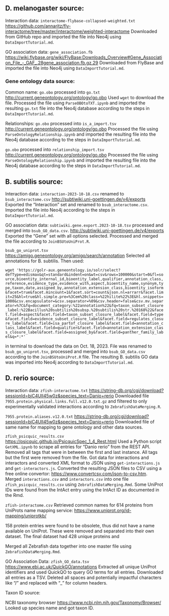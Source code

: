 ## D. melanogaster source:

Interaction data:
`interactome-flybase-collapsed-weighted.txt`
https://github.com/annaritz/fly-interactome/tree/master/interactome/weighted-interactome
Downloaded from GitHub repo and imported the file into Neo4j using `DataImportTutorial.md`.

GO association data:
`gene_association.fb`
https://wiki.flybase.org/wiki/FlyBase:Downloads_Overview#Gene_Association_File_-_GAF_.28gene_association.fb.gz.29
	Downloaded from FlyBase and imported the file into Neo4j using `DataImportTutorial.md`.

### Gene ontology data source:

Common name:
`go.obo` processed into `go.txt`
http://current.geneontology.org/ontology/go.obo
Used `wget` to download the file. Processed the file using `ParseOBOtoTXT.ipynb` and imported the resulting `go.txt` file into the Neo4j database according to the steps in `DataImportTutorial.md`.

Relationships:
`go.obo` processed into `is_a_import.tsv`
http://current.geneontology.org/ontology/go.obo
	Processed the file using `ParseOntologyRelationship.ipynb` and imported the resulting file into the Neo4j database according to the steps in `DataImportTutorial.md`.

`go.obo` processed into `relationship_import.tsv`
http://current.geneontology.org/ontology/go.obo
	Processed the file using `ParseOntologyRelationship.ipynb` and imported the resulting file into the Neo4j database according to the steps in `DataImportTutorial.md`.


## B. subtilis source:

Interaction data:
`interaction-2023-10-18.csv` renamed to `bsub_interactome.csv`
http://subtiwiki.uni-goettingen.de/v4/exports
	Exported the “Interaction” set and renamed to `bsub_interactome.csv`. Imported the file into Neo4j according to the steps in `DataImportTutorial.md`.

GO association data:
`subtiwiki.gene.export.2023-10-18.tsv` processed and merged into `bsub_GO_data.csv`.
http://subtiwiki.uni-goettingen.de/v4/exports
	Exported the “Gene” set with all options selected. Processed and merged the file according to `JoinBSUtoUniProt.R`.

`bsub_go_uniprot.tsv`
https://amigo.geneontology.org/amigo/search/annotation
	Selected all annotations for B. subtilis. Then used:

`wget 'https://golr-aux.geneontology.io/solr/select?defType=edismax&qt=standard&indent=on&wt=csv&rows=100000&start=0&fl=source,bioentity_internal_id,bioentity_label,qualifier,annotation_class,reference,evidence_type,evidence_with,aspect,bioentity_name,synonym,type,taxon,date,assigned_by,annotation_extension_class,bioentity_isoform&facet=true&facet.mincount=1&facet.sort=count&json.nl=arrarr&facet.limit=25&hl=true&hl.simple.pre=%3Cem%20class=%22hilite%22%3E&hl.snippets=1000&csv.encapsulator=&csv.separator=%09&csv.header=false&csv.mv.separator=%7C&fq=document_category:%22annotation%22&fq=taxon_subset_closure_label:%22Bacillus%20subtilis%20subsp.%20subtilis%20str.%20168%22&facet.field=aspect&facet.field=taxon_subset_closure_label&facet.field=type&facet.field=evidence_subset_closure_label&facet.field=regulates_closure_label&facet.field=isa_partof_closure_label&facet.field=annotation_class_label&facet.field=qualifier&facet.field=annotation_extension_class_closure_label&facet.field=assigned_by&facet.field=panther_family_label&q=*:*'`

in terminal to download the data on Oct. 18, 2023. File was renamed to `bsub_go_uniprot.tsv`, processed and merged into `bsub_GO_data.csv` according to the `JoinBSUtoUniProt.R` file. The resulting B. subtilis GO data was imported into Neo4j according to `DataImportTutorial.md`.

## D. rerio source:

Interaction data:
`zfish-interactome.txt`
https://string-db.org/cgi/download?sessionId=bjC4UlI45w0z&species_text=Danio+rerio
	Downloaded file `7955.protein.physical.links.full.v12.0.txt.gz` and filtered to only experimentally validated interactions according to `ZebrafishDataMerging.R`.

`7955.protein.aliases.v12.0.txt`
https://string-db.org/cgi/download?sessionId=bjC4UlI45w0z&species_text=Danio+rerio
	Downloaded file of same name for mapping to gene ontology and other data sources.

`zfish_psicquic_results.csv`
https://psicquic.github.io/PsicquicSpec_1_4_Rest.html
	Used a Python script `GetXML.ipynb` to scrape all entries for “Danio rerio” from the REST API. Removed all <entrySet> tags that were in between the first and last instance. All <xml> tags but the first were removed from the file. Got data for interactions and interactors and converted XML format to JSON using `get-interactions.js` and `get-interactors.js`. Converted the resulting JSON files to CSV using a free online convertor: https://www.convertcsv.com/json-to-csv.htm. Merged `interactions.csv` and `interactors.csv` into one file `zfish_psicquic_results.csv` using `ZebrafishDataMerging.Rmd`. Some UniProt IDs were found from the IntAct entry using the IntAct ID as documented in the Rmd.

`zfish-interactome.csv`
Retrieved common names for 614 proteins from UniProts name mapping service: https://www.uniprot.org/id-mapping/uniprotkb/

158 protein entries were found to be obsolete, thus did not have a name available on UniProt. These were removed and separated into their own dataset. The final dataset had 428 unique proteins and

Merged all Zebrafish data together into one master file using `ZebrafishDataMerging.Rmd`.

GO Association Data:
`zfish_GO_data.tsv`
https://www.ebi.ac.uk/QuickGO/annotations
	Extracted all unique UniProt identifiers and used QuickQO to query GO terms for all entries. Downloaded all entries as a TSV. Deleted all spaces and potentially impactful characters like “/” and replaced with “_” for column headers.


Taxon ID source:

NCBI taxonomy browser
https://www.ncbi.nlm.nih.gov/Taxonomy/Browser/
Looked up species name and got taxon ID.
